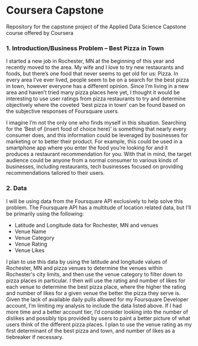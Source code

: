 # Coursera Capstone
Repository for the capstone project of the Applied Data Science Capstone course offered by Coursera

### 1.	Introduction/Business Problem – Best Pizza in Town
I started a new job in Rochester, MN at the beginning of this year and recently moved to the area. My wife and I love to try new restaurants and foods, but there’s one food that never seems to get old for us: Pizza. In every area I’ve ever lived, people seem to be on a search for the best pizza in town, however everyone has a different opinion. Since I’m living in a new area and haven’t tried many pizza places here yet, I thought it would be interesting to use user ratings from pizza restaurants to try and determine objectively where the coveted ‘best pizza in town’ can be found based on the subjective responses of Foursquare users.

I imagine I’m not the only one who finds myself in this situation. Searching for the ‘Best of (insert food of choice here)’ is something that nearly every consumer does, and this information could be leveraged by businesses for marketing or to better their product. For example, this could be used in a smartphone app where you enter the food you’re looking for and it produces a restaurant recommendation for you. With that in mind, the target audience could be anyone from a normal consumer to various kinds of businesses, including restaurants, tech businesses focused on providing recommendations tailored to their users.

### 2.	Data
I will be using data from the Foursquare API exclusively to help solve this problem. The Foursquare API has a multitude of location related data, but I’ll be primarily using the following:
*	Latitude and Longitude data for Rochester, MN and venues
*	Venue Name
*	Venue Category
*	Venue Rating
*	Venue Likes

I plan to use this data by using the latitude and longitude values of Rochester, MN and pizza venues to determine the venues within Rochester's city limits, and then use the venue category to filter down to pizza places in particular. I then will use the rating and number of likes for each venue to determine the best pizza place, where the higher the rating and number of likes for a given venue the better the pizza they serve is. Given the lack of available daily pulls allowed for my Foursquare Developer account, I’m limiting my analysis to include the data listed above. If I had more time and a better account tier, I’d consider looking into the number of dislikes and possibly tips provided by users to paint a better picture of what users think of the different pizza places. I plan to use the venue rating as my first determinant of the best pizza and town, and number of likes as a tiebreaker if necessary.
